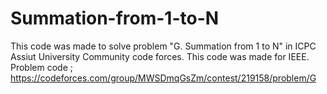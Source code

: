 # Summation-from-1-to-N
This code was made to solve problem "G. Summation from 1 to N" in ICPC Assiut University Community code forces. This code was made for IEEE.
Problem code ; https://codeforces.com/group/MWSDmqGsZm/contest/219158/problem/G
